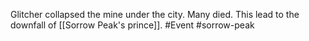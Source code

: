 Glitcher collapsed the mine under the city. Many died. This lead to the downfall of [[Sorrow Peak's prince]].
#Event #sorrow-peak 